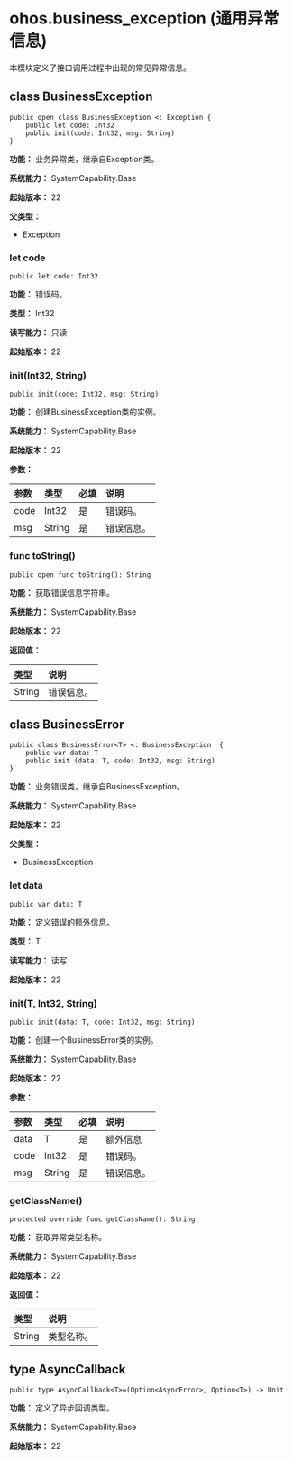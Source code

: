 # ohos.business_exception (通用异常信息)

本模块定义了接口调用过程中出现的常见异常信息。

## class BusinessException

```cangjie
public open class BusinessException <: Exception {
    public let code: Int32
    public init(code: Int32, msg: String)
}
```

**功能：** 业务异常类，继承自Exception类。

**系统能力：** SystemCapability.Base

**起始版本：** 22

**父类型：**

- Exception

### let code

```cangjie
public let code: Int32
```

**功能：** 错误码。

**类型：** Int32

**读写能力：** 只读

**起始版本：** 22

### init(Int32, String)

```cangjie
public init(code: Int32, msg: String)
```

**功能：** 创建BusinessException类的实例。

**系统能力：** SystemCapability.Base

**起始版本：** 22

**参数：**

| 参数 | 类型 | 必填 | 说明    |
|:---|:---|:---|:------|
| code | Int32 | 是 | 错误码。 |
| msg | String | 是 | 错误信息。|

### func toString()

```cangjie
public open func toString(): String
```

**功能：** 获取错误信息字符串。

**系统能力：** SystemCapability.Base

**起始版本：** 22

**返回值：**

| 类型 | 说明    |
|:----|:------|
| String | 错误信息。|

## class BusinessError

```cangjie
public class BusinessError<T> <: BusinessException  {
    public var data: T
    public init (data: T, code: Int32, msg: String)
}
```

**功能：** 业务错误类，继承自BusinessException。

**系统能力：** SystemCapability.Base

**起始版本：** 22

**父类型：**

- BusinessException

### let data

```cangjie
public var data: T
```

**功能：** 定义错误的额外信息。

**类型：** T

**读写能力：** 读写

**起始版本：** 22

### init(T, Int32, String)

```cangjie
public init(data: T, code: Int32, msg: String)
```

**功能：** 创建一个BusinessError类的实例。

**系统能力：** SystemCapability.Base

**起始版本：** 22

**参数：**

| 参数 | 类型 | 必填 | 说明    |
|:---|:---|:---|:------|
 | data | T | 是 | 额外信息  |
| code | Int32 | 是 | 错误码。 |
| msg | String | 是 | 错误信息。|

### getClassName()

```cangjie
protected override func getClassName(): String
```

**功能：** 获取异常类型名称。

**系统能力：** SystemCapability.Base

**起始版本：** 22

**返回值：**

| 类型     | 说明    |
|:-------|:------|
| String | 类型名称。 |

## type AsyncCallback

```cangjie
public type AsyncCallback<T>=(Option<AsyncError>, Option<T>) -> Unit
```

**功能：** 定义了异步回调类型。

**系统能力：** SystemCapability.Base

**起始版本：** 22
